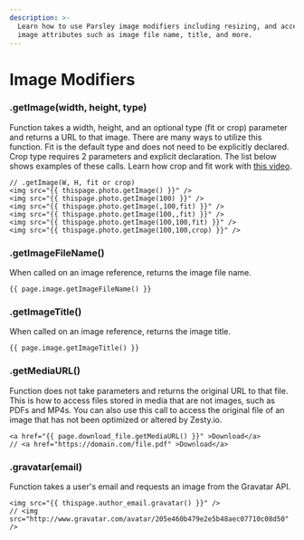 ```yaml
---
description: >-
  Learn how to use Parsley image modifiers including resizing, and accessing
  image attributes such as image file name, title, and more.
---
```


# Image Modifiers

### .getImage\(width, height, type\)

Function takes a width, height, and an optional type \(fit or crop\) parameter and returns a URL to that image. There are many ways to utilize this function. Fit is the default type and does not need to be explicitly declared. Crop type requires 2 parameters and explicit declaration. The list below shows examples of these calls. Learn how crop and fit work with [this video](https://www.youtube.com/watch?v=gin0sTwN6U4&t=).

```text
// .getImage(W, H, fit or crop)
<img src="{{ thispage.photo.getImage() }}" />
<img src="{{ thispage.photo.getImage(100) }}" />
<img src="{{ thispage.photo.getImage(,100,fit) }}" /> 
<img src="{{ thispage.photo.getImage(100,,fit) }}" />
<img src="{{ thispage.photo.getImage(100,100,fit) }}" />
<img src="{{ thispage.photo.getImage(100,100,crop) }}" />
```

### .getImageFileName\(\)

When called on an image reference, returns the image file name.

```text
{{ page.image.getImageFileName() }}
```

### .getImageTitle\(\)

When called on an image reference, returns the image title.

```text
{{ page.image.getImageTitle() }}
```

### .getMediaURL\(\)

Function does not take parameters and returns the original URL to that file. This is how to access files stored in media that are not images, such as PDFs and MP4s. You can also use this call to access the original file of an image that has not been optimized or altered by Zesty.io.

```text
<a href="{{ page.download_file.getMediaURL() }}" >Download</a>
// <a href="https://domain.com/file.pdf" >Download</a>
```

### .gravatar\(email\)

Function takes a user's email and requests an image from the Gravatar API.

```text
<img src="{{ thispage.author_email.gravatar() }}" />
// <img src="http://www.gravatar.com/avatar/205e460b479e2e5b48aec07710c08d50" />
```


